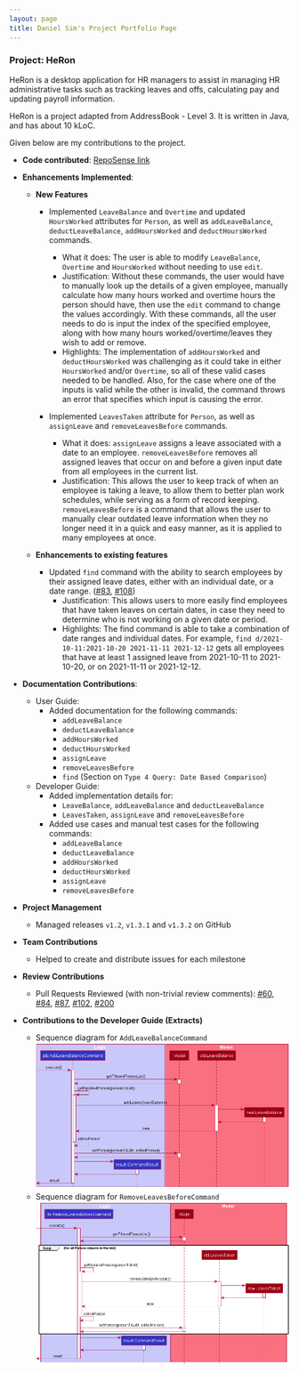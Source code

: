 ```yaml
---
layout: page
title: Daniel Sim's Project Portfolio Page
---
```


### Project: HeRon

HeRon is a desktop application for HR managers to assist in managing HR administrative tasks such as tracking leaves and offs, calculating pay and updating payroll information.

HeRon is a project adapted from AddressBook - Level 3. It is written in Java, and has about 10 kLoC.

Given below are my contributions to the project.

* **Code contributed**: [RepoSense link](https://nus-cs2103-ay2122s1.github.io/tp-dashboard/?search=danielsimre&sort=groupTitle&sortWithin=title&timeframe=commit&mergegroup=&groupSelect=groupByRepos&breakdown=true&checkedFileTypes=docs~functional-code~test-code~other&since=2021-09-17)

* **Enhancements Implemented**:
  * **New Features**
    * Implemented `LeaveBalance` and `Overtime` and updated `HoursWorked` attributes for `Person`, as well as `addLeaveBalance`, `deductLeaveBalance`, 
      `addHoursWorked` and `deductHoursWorked` commands.
      * What it does: The user is able to modify `LeaveBalance`, `Overtime` and `HoursWorked` without needing to use `edit`.
      * Justification: Without these commands, the user would have to manually look up the details of a given employee,
        manually calculate how many hours worked and overtime hours the person should have, then use the `edit` command to change the values accordingly.
        With these commands, all the user needs to do is input the index of the specified employee, along with how many hours worked/overtime/leaves
        they wish to add or remove.
      * Highlights: The implementation of `addHoursWorked` and `deductHoursWorked` was challenging as
        it could take in either `HoursWorked` and/or `Overtime`, so all of these valid cases needed to be handled.
        Also, for the case where one of the inputs is valid while the other is invalid, the command throws an error that specifies
        which input is causing the error.
        
    * Implemented `LeavesTaken` attribute for `Person`, as well as `assignLeave` and `removeLeavesBefore` commands.
      * What it does: `assignLeave` assigns a leave associated with a date to an employee.
        `removeLeavesBefore` removes all assigned leaves that occur on and before a given input date from all employees in the current list.
      * Justification: This allows the user to keep track of when an employee is taking a leave, to allow
        them to better plan work schedules, while serving as a form of record keeping. `removeLeavesBefore`
        is a command that allows the user to manually clear outdated leave information when they no longer need it
        in a quick and easy manner, as it is applied to many employees at once.
    
  * **Enhancements to existing features**
    * Updated `find` command with the ability to search employees by their assigned leave dates,
      either with an individual date, or a date range. ([#83](https://github.com/AY2122S1-CS2103T-F11-3/tp/pull/83), [#108](https://github.com/AY2122S1-CS2103T-F11-3/tp/pull/108))
      * Justification: This allows users to more easily find employees that have taken leaves on certain dates, in case they need to 
        determine who is not working on a given date or period.
      * Highlights: The find command is able to take a combination of date ranges and individual dates.
        For example, `find d/2021-10-11:2021-10-20 2021-11-11 2021-12-12` gets all employees that have at least 1 assigned leave
        from 2021-10-11 to 2021-10-20, or on 2021-11-11 or 2021-12-12.
* **Documentation Contributions**:
  * User Guide:
    * Added documentation for the following commands: 
        * `addLeaveBalance`
        * `deductLeaveBalance`
        * `addHoursWorked`
        * `deductHoursWorked`
        * `assignLeave`
        * `removeLeavesBefore`
        * `find` (Section on `Type 4 Query: Date Based Comparison`)
  * Developer Guide:
    * Added implementation details for:
        * `LeaveBalance`, `addLeaveBalance` and `deductLeaveBalance`
        * `LeavesTaken`, `assignLeave` and `removeLeavesBefore`
    * Added use cases and manual test cases for the following commands:
        * `addLeaveBalance`
        * `deductLeaveBalance`
        * `addHoursWorked`
        * `deductHoursWorked`
        * `assignLeave`
        * `removeLeavesBefore`

* **Project Management**
  * Managed releases `v1.2`, `v1.3.1` and `v1.3.2` on GitHub

* **Team Contributions**
  * Helped to create and distribute issues for each milestone

* **Review Contributions**
  * Pull Requests Reviewed (with non-trivial review comments): 
    [#60](https://github.com/AY2122S1-CS2103T-F11-3/tp/pull/60),
    [#84](https://github.com/AY2122S1-CS2103T-F11-3/tp/pull/84),
    [#87](https://github.com/AY2122S1-CS2103T-F11-3/tp/pull/87),
    [#102](https://github.com/AY2122S1-CS2103T-F11-3/tp/pull/102),
    [#200](https://github.com/AY2122S1-CS2103T-F11-3/tp/pull/200)

* **Contributions to the Developer Guide (Extracts)**
  * Sequence diagram for `AddLeaveBalanceCommand`
    ![AddLeaveBalanceSequenceDiagram](../images/AddLeaveBalanceSequenceDiagram.png)
  * Sequence diagram for `RemoveLeavesBeforeCommand`
    ![RemoveLeavesBeforeSequenceDiagram](../images/RemoveLeavesBeforeSequenceDiagram.png)
